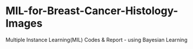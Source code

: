 # MIL-for-Breast-Cancer-Histology-Images
Multiple Instance Learning(MIL) Codes & Report - using Bayesian Learning
